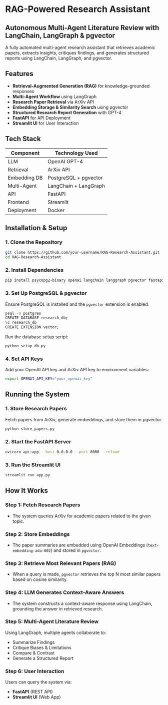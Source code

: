 # RAG-Powered Research Assistant

## Autonomous Multi-Agent Literature Review with LangChain, LangGraph & pgvector

A fully automated multi-agent research assistant that retrieves academic papers, extracts insights, critiques findings, and generates structured reports using LangChain, LangGraph, and pgvector.

## Features
- **Retrieval-Augmented Generation (RAG)** for knowledge-grounded responses
- **Multi-Agent Workflow** using LangGraph
- **Research Paper Retrieval** via ArXiv API
- **Embedding Storage & Similarity Search** using pgvector
- **Structured Research Report Generation** with GPT-4
- **FastAPI** for API Deployment
- **Streamlit UI** for User Interaction

## Tech Stack
| Component            | Technology Used |
|----------------------|----------------|
| LLM                 | OpenAI GPT-4    |
| Retrieval           | ArXiv API       |
| Embedding DB        | PostgreSQL + pgvector |
| Multi-Agent         | LangChain + LangGraph |
| API                 | FastAPI         |
| Frontend            | Streamlit       |
| Deployment          | Docker          |

## Installation & Setup
### 1. Clone the Repository
```bash
git clone https://github.com/your-username/RAG-Research-Assistant.git
cd RAG-Research-Assistant
```

### 2. Install Dependencies
```bash
pip install psycopg2-binary openai langchain langgraph pgvector fastapi streamlit arxiv numpy
```

### 3. Set Up PostgreSQL & pgvector
Ensure PostgreSQL is installed and the `pgvector` extension is enabled.

```bash
psql -U postgres
CREATE DATABASE research_db;
\c research_db
CREATE EXTENSION vector;
```

Run the database setup script:
```bash
python setup_db.py
```

### 4. Set API Keys
Add your OpenAI API key and ArXiv API key to environment variables:
```bash
export OPENAI_API_KEY="your_openai_key"
```

## Running the System
### 1. Store Research Papers
Fetch papers from ArXiv, generate embeddings, and store them in pgvector.
```bash
python store_papers.py
```

### 2. Start the FastAPI Server
```bash
uvicorn api:app --host 0.0.0.0 --port 8000 --reload
```

### 3. Run the Streamlit UI
```bash
streamlit run app.py
```

## How It Works
### Step 1: Fetch Research Papers
- The system queries ArXiv for academic papers related to the given topic.

### Step 2: Store Embeddings
- The paper summaries are embedded using OpenAI Embeddings (`text-embedding-ada-002`) and stored in `pgvector`.

### Step 3: Retrieve Most Relevant Papers (RAG)
- When a query is made, `pgvector` retrieves the top N most similar papers based on cosine similarity.

### Step 4: LLM Generates Context-Aware Answers
- The system constructs a context-aware response using LangChain, grounding the answer in retrieved research.

### Step 5: Multi-Agent Literature Review
Using LangGraph, multiple agents collaborate to:
- Summarize Findings
- Critique Biases & Limitations
- Compare & Contrast
- Generate a Structured Report

### Step 6: User Interaction
Users can query the system via:
- **FastAPI** (REST API)
- **Streamlit UI** (Web App)
